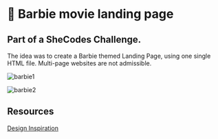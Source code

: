 # 🎀 Barbie movie landing page

## Part of a SheCodes Challenge.
The idea was to create a Barbie themed Landing Page, using one single HTML file.  Multi-page websites are not admissible.


![barbie1](https://github.com/amandarondina/barbie-landing-page/assets/132560768/3e73a1a3-a2cf-48ff-83e0-d24c84b23960)

![barbie2](https://github.com/amandarondina/barbie-landing-page/assets/132560768/6c8b1588-90a8-42b4-b7bc-ad1a0a814f32)


## Resources
[Design Inspiration](https://cdn.dribbble.com/userupload/8861545/file/original-df8a6179fb116377238c3f08df92e63a.png?resize=1024x3130)
